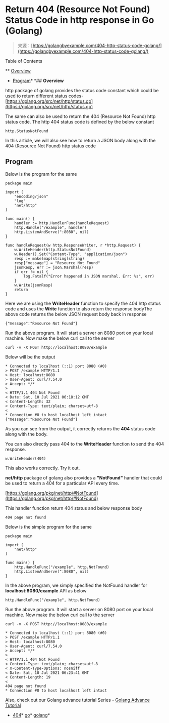 <!--yml
category: 未分类
date: 2024-10-13 06:38:29
-->

# Return 404 (Resource Not Found) Status Code in http response in Go (Golang)

> 来源：[https://golangbyexample.com/404-http-status-code-golang/](https://golangbyexample.com/404-http-status-code-golang/)

Table of Contents

 **   [Overview](#Overview "Overview")
*   [Program](#Program "Program")*  *## **Overview**

http package of golang provides the status code constant which could be used to return different status codes- [https://golang.org/src/net/http/status.go](https://golang.org/src/net/http/status.go)

The same can also be used to return the 404 (Resource Not Found) http status code. The http 404 status code is defined by the below constant

```
http.StatusNotFound
```

In this article, we will also see how to return a JSON body along with the 404 (Resource Not Found) http status code

## **Program**

Below is the program for the same

```
package main

import (
	"encoding/json"
	"log"
	"net/http"
)

func main() {
	handler := http.HandlerFunc(handleRequest)
	http.Handle("/example", handler)
	http.ListenAndServe(":8080", nil)
}

func handleRequest(w http.ResponseWriter, r *http.Request) {
	w.WriteHeader(http.StatusNotFound)
	w.Header().Set("Content-Type", "application/json")
	resp := make(map[string]string)
	resp["message"] = "Resource Not Found"
	jsonResp, err := json.Marshal(resp)
	if err != nil {
		log.Fatalf("Error happened in JSON marshal. Err: %s", err)
	}
	w.Write(jsonResp)
	return
}
```

Here we are using the **WriteHeader** function to specify the 404 http status code and uses the **Write** function to also return the response bodyThe above code returns the below JSON request body back in response

```
{"message":"Resource Not Found"}
```

Run the above program. It will start a server on 8080 port on your local machine. Now make the below curl call to the server

```
curl -v -X POST http://localhost:8080/example
```

Below will be the output

```
* Connected to localhost (::1) port 8080 (#0)
> POST /example HTTP/1.1
> Host: localhost:8080
> User-Agent: curl/7.54.0
> Accept: */*
> 
< HTTP/1.1 404 Not Found
< Date: Sat, 10 Jul 2021 06:18:12 GMT
< Content-Length: 32
< Content-Type: text/plain; charset=utf-8
< 
* Connection #0 to host localhost left intact
{"message":"Resource Not Found"}
```

As you can see from the output, it correctly returns the **404** status code along with the body.

You can also directly pass 404 to the **WriteHeader** function to send the 404 response.

```
w.WriteHeader(404)
```

This also works correctly. Try it out.

**net/http** package of golang also provides a **"NotFound"** handler that could be used to return a 404 for a particular API every time.

[https://golang.org/pkg/net/http/#NotFound](https://golang.org/pkg/net/http/#NotFound)

This handler function return 404 status and below response body

```
404 page not found
```

Below is the simple program for the same

```
package main

import (
	"net/http"
)

func main() {
	http.HandleFunc("/example", http.NotFound)
	http.ListenAndServe(":8080", nil)
}
```

In the above program, we simply specified the NotFound handler for **localhost:8080/example** API as below

```
http.HandleFunc("/example", http.NotFound)
```

Run the above program. It will start a server on 8080 port on your local machine. Now make the below curl call to the server

```
curl -v -X POST http://localhost:8080/example
```

```
* Connected to localhost (::1) port 8080 (#0)
> POST /example HTTP/1.1
> Host: localhost:8080
> User-Agent: curl/7.54.0
> Accept: */*
> 
< HTTP/1.1 404 Not Found
< Content-Type: text/plain; charset=utf-8
< X-Content-Type-Options: nosniff
< Date: Sat, 10 Jul 2021 06:23:41 GMT
< Content-Length: 19
< 
404 page not found
* Connection #0 to host localhost left intact
```

Also, check out our Golang advance tutorial Series - [Golang Advance Tutorial](https://golangbyexample.com/golang-comprehensive-tutorial/)

*   [404](https://golangbyexample.com/tag/404/)*   [go](https://golangbyexample.com/tag/go/)*   [golang](https://golangbyexample.com/tag/golang/)*